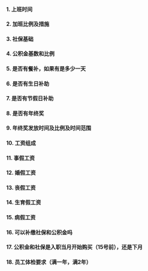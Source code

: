 #### 1. 上班时间

#### 2. 加班比例及措施

#### 3. 社保基础

#### 4. 公积金基数和比例

#### 5. 是否有餐补，如果有是多少一天

#### 6. 是否有生日补助

#### 7. 是否有节假日补助

#### 8. 是否有年终奖

#### 9. 年终奖发放时间及比例及时间范围

#### 10. 工资组成

#### 11. 事假工资

#### 12. 婚假工资

#### 13. 丧假工资

#### 14. 生育假工资

#### 15. 病假工资

#### 16. 可以补缴社保和公积金吗

#### 17. 公积金和社保是入职当月开始购买（15号前），还是下月

#### 18. 员工体检要求（满一年，满2年）